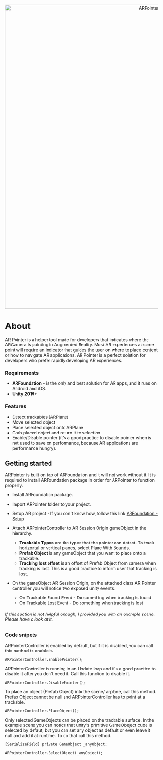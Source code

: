 <p align="center">
<img src="https://media.giphy.com/media/SGLkvW0dExEgX2fD0a/giphy.gif" alt="ARPointer animation" title="ARPointer GIF" width="1000"/>
</p>

# About

AR Pointer is a helper tool made for developers that indicates where the ARCamera is pointing in Augmented Reality. Most AR experiences at some point will require an indicator that guides the user on where to place content or how to navigate AR applications. AR Pointer is a perfect solution for developers who prefer rapidly developing AR experiences.

### Requirements

  * <b>ARFoundation</b> - is the only and best solution for AR apps, and it runs on Android and iOS.
  * <b>Unity 2019+</b>
  
### Features

  * Detect trackables (ARPlane)
  * Move selected object
  * Place selected object onto ARPlane
  * Grab placed object and return it to selection
  * Enable/Disable pointer (it's a good practice to disable pointer when is not used to save on performance, because AR applications are performance hungry).

## Getting started
   
ARPointer is built on top of ARFoundation and it will not work without it. It is required to install ARFoundation package in order for ARPointer to function properly. 

 * Install ARFoundation package.
 * Import ARPointer folder to your project.
 * Setup AR project - If you don't know how, follow this link [ARFoundation - Setup](https://learn.unity.com/tutorial/setting-up-ar-foundation)
 * Attach ARPointerController to AR Session Origin gameObject in the hierarchy.
    * **Trackable Types** are the types that the pointer can detect. To track horizontal or vertical planes, select Plane With Bounds. 
    * **Prefab Object** is any gameObject that you want to place onto a trackable.
    * **Tracking lost offset** is an offset of Prefab Object from camera when tracking is lost. This is a good practice to inform user that tracking is lost.


 * On the gameObject AR Session Origin, on the attached class AR Pointer controller you will notice two exposed unity events.
    * On Trackable Found Event - Do something when tracking is found
    * On Trackable Lost Event - Do something when tracking is lost


###### If this section is not helpful enough, I provided you with an example scene. Please have a look at it. 

### Code snipets

ARPointerController is enabled by default, but if it is disabled, you can call this method to enable it.

```ARPointerController.EnablePointer();```

ARPointerController is running in an Update loop and it's a good practice to disable it after you don't need it. Call this function to disable it.

```ARPointerController.DisablePointer();```

To place an object (Prefab Object) into the scene/ arplane, call this method. Prefab Object cannot be null and ARPointerController has to point at a trackable.

```ARPointerController.PlaceObject();```

Only selected GameObjects can be placed on the trackable surface. In the example scene you can notice that unity's primitive GameObeject cube is selected by defaut, but you can set any object as default or even leave it null and add it at runtime. To do that call this method.

``` 
[SerializeField] private GameObject _anyObject;

ARPointerController.SelectObject(_anyObject); 
```
